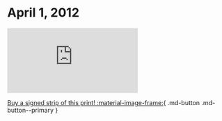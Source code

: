 # April 1, 2012

![](https://www.achewood.com/comic.php?date=04012012)

[Buy a signed strip of this print! :material-image-frame:](https://achewood-holiday-pop-up.myshopify.com/products/strip#04012012){ .md-button .md-button--primary }

